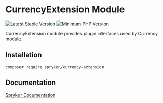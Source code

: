# CurrencyExtension Module
[![Latest Stable Version](https://poser.pugx.org/spryker/currency-extension/v/stable.svg)](https://packagist.org/packages/spryker/currency-extension)
[![Minimum PHP Version](https://img.shields.io/badge/php-%3E%3D%207.3-8892BF.svg)](https://php.net/)

CurrencyExtension module provides plugin interfaces used by Currency module.

## Installation

```
composer require spryker/currency-extension
```

## Documentation

[Spryker Documentation](https://academy.spryker.com/developing_with_spryker/module_guide/modules.html)
